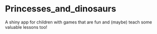 # Princesses_and_dinosaurs
A shiny app for children with games that are fun and (maybe) teach some valuable lessons too!
